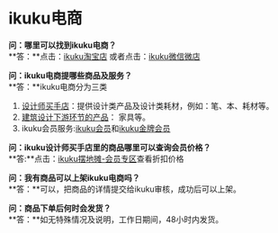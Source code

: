 # ikuku电商


**问：哪里可以找到ikuku电商？**  
**答：**点击：[ikuku淘宝店](https://shop130496019.taobao.com/) 或者点击：[ikuku微信微店](http://mp.weixin.qq.com/bizmall/mallshelf?t=mall/list&biz=MjM5OTAxMDE2MA==&shelf_id=1&showwxpaytitle=1&scene=1&pass_ticket=eNVNbJGCmTjtOURVx3E3w7qJlgI6SpwfA1jiC4nxW2EIS3ikD2eJ9XjZhI%2BSzt8a)  
  
**问：ikuku电商提哪些商品及服务？**  
**答：**ikuku电商分为三类  
1. [设计师买手店](https://shop130496019.taobao.com/category-1165074320.htm?spm=2013.1.w5002-12194298908.3.PrddCS&search=y&catName=%C9%E8%BC%C6%CA%A6%C2%F2%CA%D6)：提供设计类产品及设计类耗材，例如：笔、本、耗材等。
2. [建筑设计下游环节的产品](shop-2.md)： 家具等。   
3. ikuku会员服务:[ikuku会员](https://item.taobao.com/item.htm?spm=a1z10.5-c.w4002-12194298920.10.LLJ4QR&id=525157917386)和[ikuku金牌会员](https://item.taobao.com/item.htm?spm=a1z10.5-c.w4002-12194298920.10.Wo15kp&id=525172760239)  
  
**问：ikuku设计师买手店里的商品哪里可以查询会员价格？**  
**答:**点击：[ikuku摆地摊-会员专区](http://www.ikuku.cn/ucenter.php?action=shop)查看折扣价格  
  
**问：我有商品可以上架ikuku电商吗？**  
**答：**可以，把商品的详情提交给ikuku审核，成功后可以上架。  
  
**问：商品下单后何时会发货？**  
**答：**如无特殊情况及说明，工作日期间，48小时内发货。  
  
